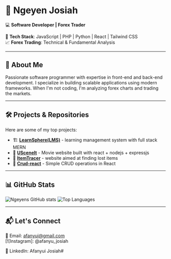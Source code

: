 # 🚀 **Ngeyen Josiah**  
💻 **Software Developer | Forex Trader**  

🔹 **Tech Stack**: JavaScript | PHP | Python | React | Tailwind CSS  
📈 **Forex Trading**: Technical & Fundamental Analysis  

---

## 📌 **About Me**  
Passionate software programmer with expertise in front-end and back-end development. I specialize in building scalable applications using modern frameworks. When I'm not coding, I'm analyzing forex charts and trading the markets.  

---

## 🛠️ **Projects & Repositories**  
Here are some of my top projects:  
- 🏗️ [**LearnSphere(LMS)**](https://github.com/afanyuij/LearnSphere-) - learning management system with full stack MERN  
- 🔢 [**UScenelt**](https://github.com/afanyuij/uscenelt) - Movie website built with react + nodejs + expressjs  
- 🔑 [**ItemTracer**](https://github.com/afanyuij/item-tracer-repo) - website aimed at finding lost items  
- 🛒 [**Crud-react**](https://github.com/afanyuj/Crud-react) - Simple CRUD operations in React  

---

## 📊 **GitHub Stats**  
![Ngeyens GitHub stats](https://github-readme-stats.vercel.app/api?username=afanyuij&show_icons=true&theme=radical)
![Top Languages](https://github-readme-stats.vercel.app/api/top-langs/?username=afanyuij&layout=compact&langs_count=10&theme=radical)

 

---

## 📬 **Let's Connect**  
📧 Email: afanyuj@gmail.com  
[![Instagram]: @afanyu_josiah 
 
💼 LinkedIn: Afanyui Josiah#
